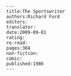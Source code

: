 
    ---
    title:The Sportswriter
    authors:Richard Ford
    editors:
    translator:
    date:2009-09-01
    rating:
    re-read:
    pages:384
    non-fiction:
    comic:
    published:1986
    ---

    
